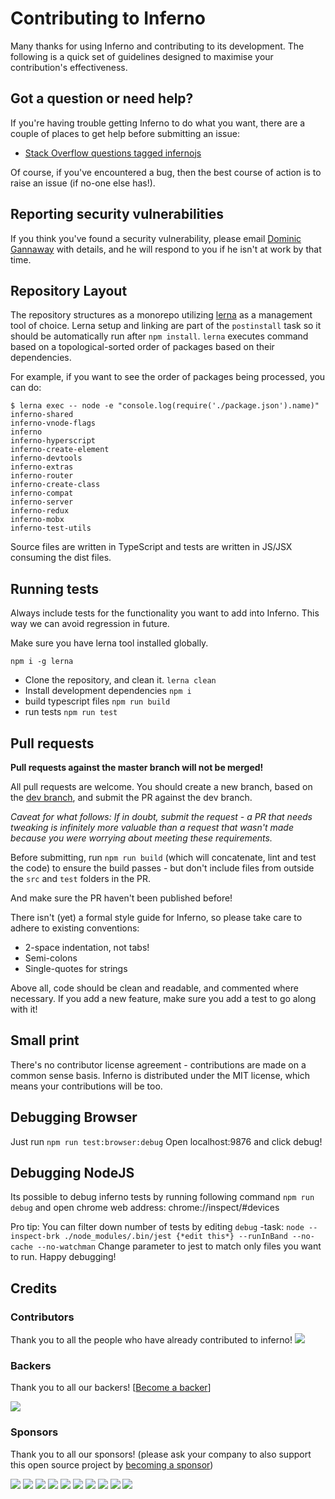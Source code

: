 Contributing to Inferno
==========================

Many thanks for using Inferno and contributing to its development. The following is a quick set of guidelines designed to maximise your contribution's effectiveness.

Got a question or need help?
----------------------------

If you're having trouble getting Inferno to do what you want, there are a couple of places to get help before submitting an issue:

* [Stack Overflow questions tagged infernojs](http://stackoverflow.com/questions/tagged/infernojs)

Of course, if you've encountered a bug, then the best course of action is to raise an issue (if no-one else has!).

Reporting security vulnerabilities
----------------------------------

If you think you've found a security vulnerability, please email [Dominic Gannaway](mailto:dg@domgan.com) with details, and he will respond to you if he isn't at work by that time.

Repository Layout
-----------------

The repository structures as a monorepo utilizing [lerna](https://github.com/lerna/lerna) as a management tool of choice. Lerna setup and linking are part of the `postinstall` task so it should be automatically
run after `npm install`. `lerna` executes command based on a topological-sorted order of packages based on their dependencies.

For example, if you want to see the order of packages being processed, you can do:
```
$ lerna exec -- node -e "console.log(require('./package.json').name)"
inferno-shared
inferno-vnode-flags
inferno
inferno-hyperscript
inferno-create-element
inferno-devtools
inferno-extras
inferno-router
inferno-create-class
inferno-compat
inferno-server
inferno-redux
inferno-mobx
inferno-test-utils
```

Source files are written in TypeScript and tests are written in JS/JSX consuming the dist files.

Running tests
-------------
Always include tests for the functionality you want to add into Inferno. This way we can avoid regression in future.

Make sure you have lerna tool installed globally.

```
npm i -g lerna
```

- Clone the repository, and clean it. `lerna clean`
- Install development dependencies `npm i`
- build typescript files `npm run build`
- run tests `npm run test`


Pull requests
-------------


**Pull requests against the master branch will not be merged!**

All pull requests are welcome. You should create a new branch, based on the [dev branch](https://github.com/infernojs/inferno/tree/dev), and submit the PR against the dev branch.

*Caveat for what follows: If in doubt, submit the request - a PR that needs tweaking is infinitely more valuable than a request that wasn't made because you were worrying about meeting these requirements.*

Before submitting, run `npm run build` (which will concatenate, lint and test the code) to ensure the build passes - but don't include files from outside the `src` and `test` folders in the PR.

And make sure the PR haven't been published before!

There isn't (yet) a formal style guide for Inferno, so please take care to adhere to existing conventions:

* 2-space indentation, not tabs!
* Semi-colons
* Single-quotes for strings

Above all, code should be clean and readable, and commented where necessary. If you add a new feature, make sure you add a test to go along with it!


Small print
-----------

There's no contributor license agreement - contributions are made on a common sense basis. Inferno is distributed under the MIT license, which means your contributions will be too.

Debugging Browser
-----------------
Just run `npm run test:browser:debug` Open localhost:9876 and click debug!

Debugging NodeJS
----------------
Its possible to debug inferno tests by running following command `npm run debug` and open chrome web address: chrome://inspect/#devices

Pro tip: You can filter down number of tests by editing `debug` -task:
`node --inspect-brk ./node_modules/.bin/jest {*edit this*} --runInBand --no-cache --no-watchman`
Change parameter to jest to match only files you want to run.
Happy debugging!


## Credits


### Contributors

Thank you to all the people who have already contributed to inferno!
<a href="graphs/contributors"><img src="https://opencollective.com/inferno/contributors.svg?width=890" /></a>


### Backers

Thank you to all our backers! [[Become a backer](https://opencollective.com/inferno#backer)]

<a href="https://opencollective.com/inferno#backers" target="_blank"><img src="https://opencollective.com/inferno/backers.svg?width=890"></a>


### Sponsors

Thank you to all our sponsors! (please ask your company to also support this open source project by [becoming a sponsor](https://opencollective.com/inferno#sponsor))

<a href="https://opencollective.com/inferno/sponsor/0/website" target="_blank"><img src="https://opencollective.com/inferno/sponsor/0/avatar.svg"></a>
<a href="https://opencollective.com/inferno/sponsor/1/website" target="_blank"><img src="https://opencollective.com/inferno/sponsor/1/avatar.svg"></a>
<a href="https://opencollective.com/inferno/sponsor/2/website" target="_blank"><img src="https://opencollective.com/inferno/sponsor/2/avatar.svg"></a>
<a href="https://opencollective.com/inferno/sponsor/3/website" target="_blank"><img src="https://opencollective.com/inferno/sponsor/3/avatar.svg"></a>
<a href="https://opencollective.com/inferno/sponsor/4/website" target="_blank"><img src="https://opencollective.com/inferno/sponsor/4/avatar.svg"></a>
<a href="https://opencollective.com/inferno/sponsor/5/website" target="_blank"><img src="https://opencollective.com/inferno/sponsor/5/avatar.svg"></a>
<a href="https://opencollective.com/inferno/sponsor/6/website" target="_blank"><img src="https://opencollective.com/inferno/sponsor/6/avatar.svg"></a>
<a href="https://opencollective.com/inferno/sponsor/7/website" target="_blank"><img src="https://opencollective.com/inferno/sponsor/7/avatar.svg"></a>
<a href="https://opencollective.com/inferno/sponsor/8/website" target="_blank"><img src="https://opencollective.com/inferno/sponsor/8/avatar.svg"></a>
<a href="https://opencollective.com/inferno/sponsor/9/website" target="_blank"><img src="https://opencollective.com/inferno/sponsor/9/avatar.svg"></a>
